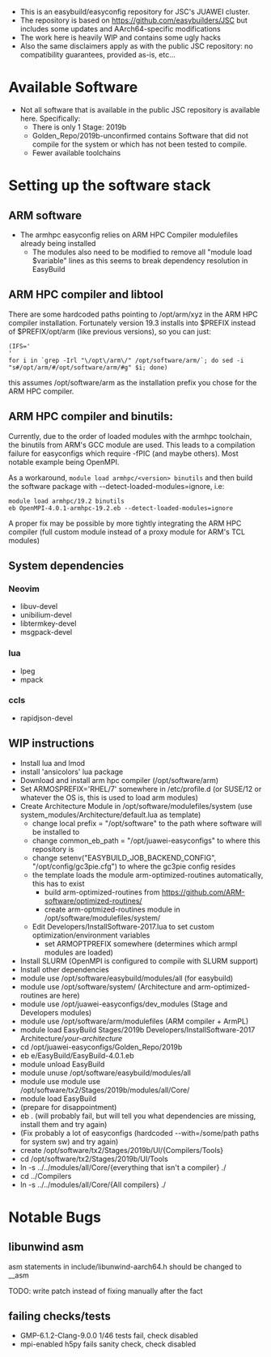 

* This is an easybuild/easyconfig repository for JSC's JUAWEI cluster.
* The repository is based on https://github.com/easybuilders/JSC but includes some updates and AArch64-specific modifications
* The work here is heavily WIP and contains some ugly hacks
* Also the same disclaimers apply as with the public JSC repository: no compatibility guarantees, provided as-is, etc...

# Available Software

* Not all software that is available in the public JSC repository is available here. Specifically:
    * There is only 1 Stage: 2019b
    * Golden\_Repo/2019b-unconfirmed  contains Software that did not compile for the system or which has not been tested to compile.
    * Fewer available toolchains

# Setting up the software stack

## ARM software ##

* The armhpc easyconfig relies on ARM HPC Compiler modulefiles already being installed
    * The modules also need to be modified to remove all "module load $variable" lines as this seems to break dependency resolution in EasyBuild

## ARM HPC compiler and libtool ##

There are some hardcoded paths pointing to /opt/arm/xyz in the ARM HPC compiler installation. Fortunately version 19.3 installs into $PREFIX instead of $PREFIX/opt/arm (like previous versions), so you can just:


```
(IFS='
'
for i in `grep -Irl "\/opt\/arm\/" /opt/software/arm/`; do sed -i "s#/opt/arm/#/opt/software/arm/#g" $i; done)
```

this assumes /opt/software/arm as the installation prefix you chose for the ARM HPC compiler.

## ARM HPC compiler and binutils: ##
 
Currently, due to the order of loaded modules with the armhpc toolchain, the binutils from ARM's GCC module are used. This leads to a compilation failure for easyconfigs which require -fPIC (and maybe others). Most notable example being OpenMPI.

As a workaround, `module load armhpc/<version> binutils` and then build the software package with --detect-loaded-modules=ignore, i.e:

```
module load armhpc/19.2 binutils
eb OpenMPI-4.0.1-armhpc-19.2.eb --detect-loaded-modules=ignore
```

A proper fix may be possible by more tightly integrating the ARM HPC compiler (full custom module instead of a proxy module for ARM's TCL modules)

## System dependencies ##

### Neovim ###

* libuv-devel
* unibilium-devel
* libtermkey-devel
* msgpack-devel

### lua ###

* lpeg
* mpack

### ccls ###

* rapidjson-devel

## WIP instructions ##

* Install lua and lmod
* install 'ansicolors' lua package
* Download and install arm hpc compiler (/opt/software/arm)
* Set ARMOSPREFIX='RHEL/7' somewhere in /etc/profile.d (or SUSE/12 or whatever the OS is, this is used to load arm modules)
* Create Architecture Module in /opt/software/modulefiles/system (use system\_modules/Architecture/default.lua as template)
  * change local prefix = "/opt/software" to the path where software will be installed to
  * change common\_eb\_path  = "/opt/juawei-easyconfigs" to where this repository is
  * change setenv("EASYBUILD\_JOB\_BACKEND\_CONFIG", "/opt/config/gc3pie.cfg") to where the gc3pie config resides
  * the template loads the module arm-optimized-routines automatically, this has to exist
    * build arm-optimized-routines from https://github.com/ARM-software/optimized-routines/ 
    * create arm-optmized-routines module in /opt/software/modulefiles/system/
  * Edit Developers/InstallSoftware-2017.lua to set custom optimization/environment variables
    * set ARMOPTPREFIX somewhere (determines which armpl modules are loaded)
* Install SLURM (OpenMPI is configured to compile with SLURM support)
* Install other dependencies
* module use /opt/software/easybuild/modules/all (for easybuild)
* module use /opt/software/system/ (Architecture and arm-optimized-routines are here)
* module use /opt/juawei-easyconfigs/dev\_modules (Stage and Developers modules)
* module use /opt/software/arm/modulefiles (ARM compiler + ArmPL)
* module load EasyBuild Stages/2019b Developers/InstallSoftware-2017 Architecture/_your-architecture_
* cd /opt/juawei-easyconfigs/Golden\_Repo/2019b
* eb e/EasyBuild/EasyBuild-4.0.1.eb
* module unload EasyBuild
* module unuse /opt/software/easybuild/modules/all
* module use module use /opt/software/tx2/Stages/2019b/modules/all/Core/
* module load EasyBuild
* (prepare for disappointment)
* eb . (will probably fail, but will tell you what dependencies are missing, install them and try again)
* (Fix probably a lot of easyconfigs (hardcoded --with=/some/path paths for system sw) and try again)
* create /opt/software/tx2/Stages/2019b/UI/{Compilers/Tools}
* cd /opt/software/tx2/Stages/2019b/UI/Tools
* ln -s ../../modules/all/Core/{everything that isn't a compiler} ./
* cd ../Compilers
* ln -s ../../modules/all/Core/{All compilers} ./

# Notable Bugs

## libunwind asm ##
asm statements in include/libunwind-aarch64.h should be changed to \_\_asm

TODO: write patch instead of fixing manually after the fact

## failing checks/tests ##

* GMP-6.1.2-Clang-9.0.0 1/46 tests fail, check disabled
* mpi-enabled h5py fails sanity check, check disabled
